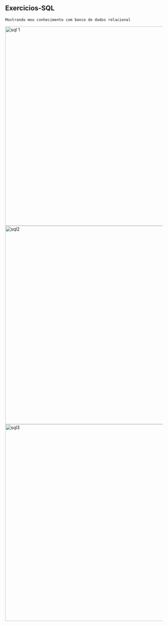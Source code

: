 ## Exercicios-SQL

    Mostrando meu conhecimento com banco de dados relacional

<img width="638" alt="sql 1" src="https://github.com/jefffagundes/README.md/assets/64653603/8c2b65de-2cd7-4c33-9a47-d352b17afcf9">

<img width="635" alt="sql2" src="https://github.com/jefffagundes/README.md/assets/64653603/563d987d-2ccd-4ded-ab38-c68fdb584e67">

<img width="630" alt="sql3" src="https://github.com/jefffagundes/README.md/assets/64653603/ec6a8db5-ffaa-4efb-910b-f0f96310332a">
